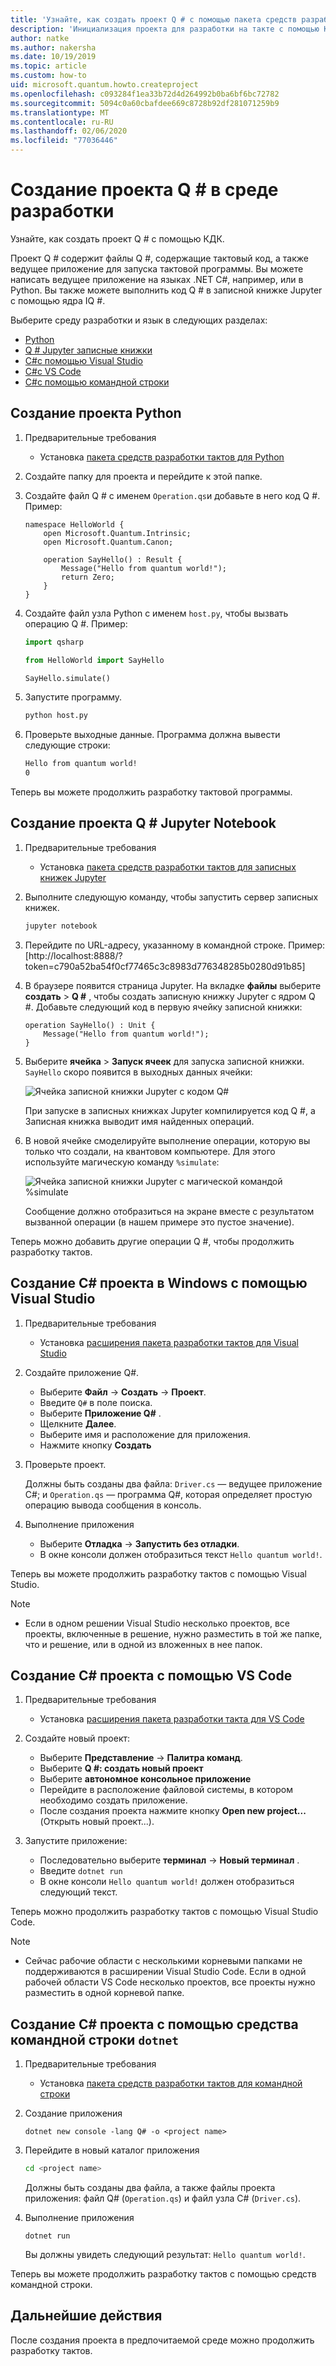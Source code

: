 ```yaml
---
title: 'Узнайте, как создать проект Q # с помощью пакета средств разработки такта (КДК).'
description: 'Инициализация проекта для разработки на такте с помощью КДК и Q # в выбранной среде разработки'
author: natke
ms.author: nakersha
ms.date: 10/19/2019
ms.topic: article
ms.custom: how-to
uid: microsoft.quantum.howto.createproject
ms.openlocfilehash: c093284f1ea33b72d4d264992b0ba6bf6bc72782
ms.sourcegitcommit: 5094c0a60cbafdee669c8728b92df281071259b9
ms.translationtype: MT
ms.contentlocale: ru-RU
ms.lasthandoff: 02/06/2020
ms.locfileid: "77036446"
---
```

# <a name="create-a-q-project-in-your-development-environment"></a>Создание проекта Q # в среде разработки

Узнайте, как создать проект Q # с помощью КДК.

Проект Q # содержит файлы Q #, содержащие тактовый код, а также ведущее приложение для запуска тактовой программы. Вы можете написать ведущее приложение на языках .NET C#, например, или в Python. Вы также можете выполнить код Q # в записной книжке Jupyter с помощью ядра IQ #.

Выберите среду разработки и язык в следующих разделах:

* [Python](#create-a-python-project)
* [Q # Jupyter записные книжки](#create-a-q-jupyter-notebook-project)
* [C#с помощью Visual Studio](#create-a-c-project-on-windows-using-visual-studio)
* [C#с VS Code](#create-a-c-project-using-vs-code)
* [C#с помощью командной строки](#create-a-c-project-using-the-dotnet-command-line-tool)

## <a name="create-a-python-project"></a>Создание проекта Python

1. Предварительные требования

     * Установка [пакета средств разработки тактов для Python](xref:microsoft.quantum.install.python)

1. Создайте папку для проекта и перейдите к этой папке.

1. Создайте файл Q # с именем `Operation.qs`и добавьте в него код Q #. Пример:

    ```qsharp
    namespace HelloWorld {
        open Microsoft.Quantum.Intrinsic;
        open Microsoft.Quantum.Canon;

        operation SayHello() : Result {
            Message("Hello from quantum world!");
            return Zero;
        }
    }
    ```

1. Создайте файл узла Python с именем `host.py`, чтобы вызвать операцию Q #. Пример:

    ```python
    import qsharp

    from HelloWorld import SayHello

    SayHello.simulate()
    ```

1. Запустите программу.

    ```bash
    python host.py
    ```

1. Проверьте выходные данные. Программа должна вывести следующие строки:

    ```bash
    Hello from quantum world!
    0
    ```

Теперь вы можете продолжить разработку тактовой программы.

## <a name="create-a-q-jupyter-notebook-project"></a>Создание проекта Q # Jupyter Notebook

1. Предварительные требования

    * Установка [пакета средств разработки тактов для записных книжек Jupyter](xref:microsoft.quantum.install.jupyter)

1. Выполните следующую команду, чтобы запустить сервер записных книжек.

    ```bash
    jupyter notebook
    ```

1. Перейдите по URL-адресу, указанному в командной строке. Пример: [http://localhost:8888/?token=c790a52ba54f0cf77465c3c8983d776348285b0280d91b85]

1. В браузере появится страница Jupyter. На вкладке **файлы** выберите **создать** > **Q #** , чтобы создать записную книжку Jupyter с ядром Q #. Добавьте следующий код в первую ячейку записной книжки:

    ```qsharp
    operation SayHello() : Unit {
        Message("Hello from quantum world!");
    }
    ```

1. Выберите **ячейка** > **Запуск ячеек** для запуска записной книжки. `SayHello` скоро появится в выходных данных ячейки:

    ![Ячейка записной книжки Jupyter с кодом Q#](~/media/install-guide-jupyter.png)

    При запуске в записных книжках Jupyter компилируется код Q #, а Записная книжка выводит имя найденных операций.

1. В новой ячейке смоделируйте выполнение операции, которую вы только что создали, на квантовом компьютере. Для этого используйте магическую команду `%simulate`:

    ![Ячейка записной книжки Jupyter с магической командой %simulate](~/media/install-guide-jupyter-simulate.png)

    Сообщение должно отобразиться на экране вместе с результатом вызванной операции (в нашем примере это пустое значение).

Теперь можно добавить другие операции Q #, чтобы продолжить разработку тактов.

## <a name="create-a-c-project-on-windows-using-visual-studio"></a>Создание C# проекта в Windows с помощью Visual Studio

1. Предварительные требования

    * Установка [расширения пакета разработки тактов для Visual Studio](xref:microsoft.quantum.install.cs)

1. Создайте приложение Q#.

    * Выберите **Файл** -> **Создать** -> **Проект**.
    * Введите `Q#` в поле поиска.
    * Выберите **Приложение Q#** .
    * Щелкните **Далее**.
    * Выберите имя и расположение для приложения.
    * Нажмите кнопку **Создать**

1. Проверьте проект.

    Должны быть созданы два файла: `Driver.cs` — ведущее приложение C#; и `Operation.qs` — программа Q#, которая определяет простую операцию вывода сообщения в консоль.

1. Выполнение приложения

    * Выберите **Отладка** -> **Запустить без отладки**.
    * В окне консоли должен отобразиться текст `Hello quantum world!`.

Теперь вы можете продолжить разработку тактов с помощью Visual Studio.

> [!NOTE]
> * Если в одном решении Visual Studio несколько проектов, все проекты, включенные в решение, нужно разместить в той же папке, что и решение, или в одной из вложенных в нее папок.  

## <a name="create-a-c-project-using-vs-code"></a>Создание C# проекта с помощью VS Code

1. Предварительные требования

    * Установка [расширения пакета разработки такта для VS Code](xref:microsoft.quantum.install.cs)

1. Создайте новый проект:

    * Выберите **Представление** -> **Палитра команд**.
    * Выберите **Q #: создать новый проект**
    * Выберите **автономное консольное приложение**
    * Перейдите в расположение файловой системы, в котором необходимо создать приложение.
    * После создания проекта нажмите кнопку **Open new project...** (Открыть новый проект...).

1. Запустите приложение:

    * Последовательно выберите **терминал** -> **Новый терминал** .
    * Введите `dotnet run`
    * В окне консоли `Hello quantum world!` должен отобразиться следующий текст.

Теперь можно продолжить разработку тактов с помощью Visual Studio Code.

> [!NOTE]
> * Сейчас рабочие области с несколькими корневыми папками не поддерживаются в расширении Visual Studio Code. Если в одной рабочей области VS Code несколько проектов, все проекты нужно разместить в одной корневой папке.

## <a name="create-a-c-project-using-the-dotnet-command-line-tool"></a>Создание C# проекта с помощью средства командной строки `dotnet`

1. Предварительные требования

    * Установка [пакета средств разработки тактов для командной строки](xref:microsoft.quantum.install.cs)

1. Создание приложения

    ```dotnetcli
    dotnet new console -lang Q# -o <project name>
    ```

1. Перейдите в новый каталог приложения

    ```bash
    cd <project name>
    ```

    Должны быть созданы два файла, а также файлы проекта приложения: файл Q# (`Operation.qs`) и файл узла C# (`Driver.cs`).

1. Выполнение приложения

    ```dotnetcli
    dotnet run
    ```

    Вы должны увидеть следующий результат: `Hello quantum world!`.

Теперь вы можете продолжить разработку тактов с помощью средств командной строки.

## <a name="whats-next"></a>Дальнейшие действия

После создания проекта в предпочитаемой среде можно продолжить разработку тактов.
